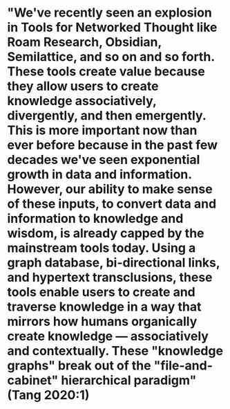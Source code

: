 # "We've recently seen an explosion in Tools for Networked Thought like Roam Research, Obsidian, Semilattice, and so on and so forth. These tools create value because they allow users to create knowledge associatively, divergently, and then emergently. This is more important now than ever before because in the past few decades we've seen exponential growth in data and information. However, our ability to make sense of these inputs, to convert data and information to knowledge and wisdom, is already capped by the mainstream tools today. Using a graph database, bi-directional links, and hypertext transclusions, these tools enable users to create and traverse knowledge in a way that mirrors how humans organically create knowledge — associatively and contextually. These "knowledge graphs" break out of the "file-and-cabinet" hierarchical paradigm" (Tang 2020:1)